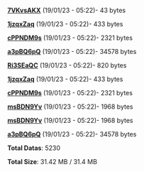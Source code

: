 [**7VKvsAKX**](/data/7VKvsAKX.txt) (19/01/23 - 05:22)- 43 bytes

[**1jzqxZaq**](/data/1jzqxZaq.txt) (19/01/23 - 05:22)- 433 bytes

[**cPPNDM9s**](/data/cPPNDM9s.txt) (19/01/23 - 05:22)- 2321 bytes

[**a3pBQ6pQ**](/data/a3pBQ6pQ.txt) (19/01/23 - 05:22)- 34578 bytes

[**Ri3SEaQC**](/data/Ri3SEaQC.txt) (19/01/23 - 05:22)- 820 bytes

[**1jzqxZaq**](/data/1jzqxZaq.txt) (19/01/23 - 05:22)- 433 bytes

[**cPPNDM9s**](/data/cPPNDM9s.txt) (19/01/23 - 05:22)- 2321 bytes

[**msBDN9Yv**](/data/msBDN9Yv.txt) (19/01/23 - 05:22)- 1968 bytes

[**msBDN9Yv**](/data/msBDN9Yv.txt) (19/01/23 - 05:22)- 1968 bytes

[**a3pBQ6pQ**](/data/a3pBQ6pQ.txt) (19/01/23 - 05:22)- 34578 bytes

**Total Datas**: 5230

**Total Size**: 31.42 MB / 31.4 MB